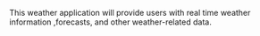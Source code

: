 This weather application will provide users with real time weather information ,forecasts, and other weather-related data.
